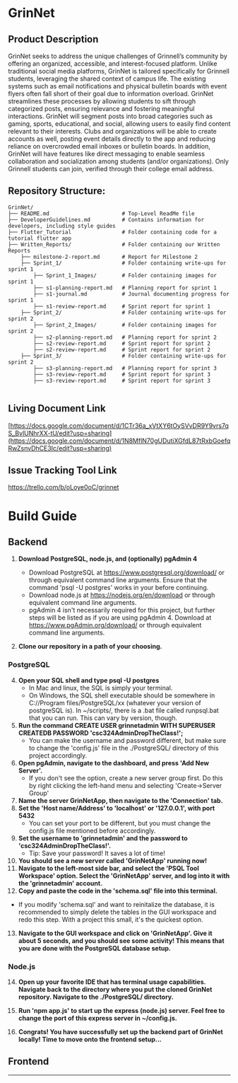 # GrinNet

## Product Description
GrinNet seeks to address the unique challenges of Grinnell’s community by offering an organized, accessible, and interest-focused platform. Unlike traditional social media platforms, GrinNet is tailored specifically for Grinnell students, leveraging the shared context of campus life. The existing systems such as email notifications and physical bulletin boards with event flyers often fall short of their goal due to information overload. GrinNet streamlines these processes by allowing students to sift through categorized posts, ensuring relevance and fostering meaningful interactions.
GrinNet will segment posts into broad categories such as gaming, sports, educational, and social, allowing users to easily find content relevant to their interests. Clubs and organizations will be able to create accounts as well, posting event details directly to the app and reducing reliance on overcrowded email inboxes or bulletin boards. In addition, GrinNet will have features like direct messaging to enable seamless collaboration and socialization among students (and/or organizations). Only Grinnell students can join, verified through their college email address.


## Repository Structure:
```
GrinNet/
├── README.md                       # Top-Level ReadMe file
├── DeveloperGuidelines.md          # Contains information for developers, including style guides
├── Flutter_Tutorial                # Folder containing code for a tutorial flutter app
├── Written_Reports/                # Folder containing our Written Reports
    ├── milestone-2-report.md       # Report for Milestone 2
    ├── Sprint_1/                   # Folder containing write-ups for sprint 1
        ├── Sprint_1_Images/        # Folder containing images for sprint 1
        ├── s1-planning-report.md   # Planning report for sprint 1
        ├── s1-journal.md           # Journal documenting progress for sprint 1
        ├── s1-review-report.md     # Sprint report for sprint 1
    ├── Sprint_2/                   # Folder containing write-ups for sprint 2
        ├── Sprint_2_Images/        # Folder containing images for sprint 2
        ├── s2-planning-report.md   # Planning report for sprint 2
        ├── s2-review-report.md     # Sprint report for sprint 2
        ├── s2-review-report.md     # Sprint report for sprint 2
    ├── Sprint_3/                   # Folder containing write-ups for sprint 2
        ├── s3-planning-report.md   # Planning report for sprint 3
        ├── s3-review-report.md     # Sprint report for sprint 3
        ├── s3-review-report.md     # Sprint report for sprint 3


```

## Living Document Link
[https://docs.google.com/document/d/1CTr36a_xVtXY6tOySVvDR9Y9vrs7qS_BvlUNhrXX-tU/edit?usp=sharing](https://docs.google.com/document/d/1N8MflN70gUDutiXGfdL87tRxbGoefqRwZsnvDhCE3Ic/edit?usp=sharing)

## Issue Tracking Tool Link
https://trello.com/b/oLoye0oC/grinnet

# Build Guide

## Backend

1. **Download PostgreSQL, node.js, and (optionally) pgAdmin 4**
   - Download PostgreSQL at https://www.postgresql.org/download/ or through equivalent command line arguments. Ensure that the command 'psql -U postgres' works in your before continuing. 
   - Download node.js at https://nodejs.org/en/download or through equivalent command line arguments.
   - pgAdmin 4 isn't necessarily required for this project, but further steps will be listed as if you are using pgAdmin 4. Download at https://www.pgAdmin.org/download/ or through equivalent command line arguments.

2. **Clone our repository in a path of your choosing.**

### PostgreSQL

4. **Open your SQL shell and type psql -U postgres**
   - In Mac and linux, the SQL is simply your terminal.
   - On Windows, the SQL shell executable should be somewhere in C://Program files/PostgreSQL/xx (whatever your version of postgreSQL is). In ~/scripts/, there is a .bat file called runpsql.bat that you can run. This can vary by version, though.
5. **Run the command CREATE USER grinnetadmin WITH SUPERUSER CREATEDB PASSWORD 'csc324AdminDropTheClass!';**
   - You can make the username and password different, but make sure to change the 'config.js' file in the ./PostgreSQL/ directory of this project accordingly.
6. **Open pgAdmin, navigate to the dashboard, and press 'Add New Server'.**
   - If you don't see the option, create a new server group first. Do this by right clicking the left-hand menu and selecting 'Create->Server Group'
7. **Name the server GrinNetApp, then navigate to the 'Connection' tab.**
8. **Set the 'Host name/Address' to 'localhost' or '127.0.0.1', with port 5432**
   - You can set your port to be different, but you must change the config.js file mentioned before accordingly.
9. **Set the username to 'grinnetadmin' and the password to 'csc324AdminDropTheClass!'.**
   - Tip: Save your password! It saves a lot of time!
10. **You should see a new server called 'GrinNetApp' running now!**
11. **Navigate to the left-most side bar, and select the 'PSQL Tool Workspace' option. Select the 'GrinNetApp' server, and log into it with the 'grinnetadmin' account.**
12. **Copy and paste the code in the 'schema.sql' file into this terminal.**
   - If you modify 'schema.sql' and want to reinitalize the database, it is recommended to simply delete the tables in the GUI workspace and redo this step. With a project this small, it's the quickest option.
13. **Navigate to the GUI workspace and click on 'GrinNetApp'. Give it about 5 seconds, and you should see some activity! This means that you are done with the PostgreSQL database setup.**

### Node.js
14. **Open up your favorite IDE that has terminal usage capabilities. Navigate back to the directory where you put the cloned GrinNet repository. Navigate to the ./PostgreSQL/ directory.**
15. **Run 'npm app.js' to start up the express (node.js) server. Feel free to change the port of this express server in ~/config.js.**

16. **Congrats! You have successfully set up the backend part of GrinNet locally! Time to move onto the frontend setup...**

## Frontend

---

